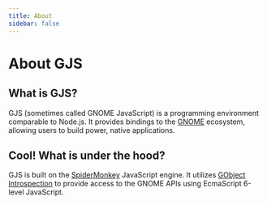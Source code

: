 ```yaml
---
title: About
sidebar: false
---
```


# About GJS

## What is GJS?

GJS (sometimes called GNOME JavaScript) is a programming environment comparable to Node.js. It provides bindings to the [GNOME](https://gnome.org) ecosystem, allowing users to build power, native applications.

## Cool! What is under the hood?

GJS is built on the [SpiderMonkey](https://developer.mozilla.org/en-US/docs/Mozilla/Projects/SpiderMonkey) JavaScript engine. It utilizes [GObject Introspection](https://gi.readthedocs.io/en/latest/) to provide access to the GNOME APIs using EcmaScript 6-level JavaScript.